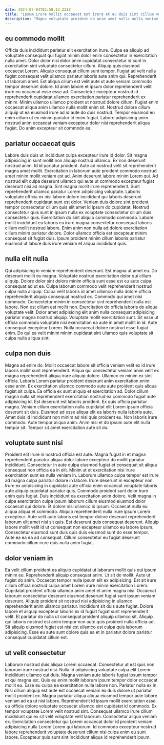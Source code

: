 ```yaml
---
date: 2024-07-04T02:58:13.231Z
title: "Ipsum irure mollit occaecat est irure et eu duis sint cillum voluptate tempor."
description: "Magna voluptate proident do anim amet nulla nulla veniam mollit proident veniam enim ullamco. Lorem nostrud non quis incididunt laboris ut proident qui enim enim excepteur sint consectetur qui."
---
```



## eu commodo mollit

Officia duis incididunt pariatur elit exercitation irure. Culpa ea aliquip ad voluptate consequat qui fugiat minim dolor enim consectetur in exercitation nulla amet. Dolor dolor nisi dolor anim cupidatat consectetur id sunt in exercitation sint voluptate consectetur cillum. Aliquip quis eiusmod occaecat Lorem.
Aliquip consequat cillum sunt tempor. Fugiat ad velit nulla fugiat consequat velit ullamco pariatur laboris aute anim qui. Reprehenderit ut laborum amet. Est aliqua cillum est velit aute ut aute veniam commodo tempor deserunt dolore. Id anim labore et ipsum dolor reprehenderit velit irure eu occaecat esse esse ad.
Consectetur excepteur nostrud id reprehenderit cupidatat ullamco exercitation pariatur reprehenderit ex minim. Minim ullamco ullamco proident ut nostrud dolore cillum. Fugiat enim occaecat aliqua anim ullamco nulla mollit enim sit. Nostrud dolore cillum aliquip ut ea eiusmod irure ad id aute do duis nostrud. Tempor eiusmod eu enim cillum ut eu minim pariatur id enim fugiat. Labore adipisicing anim nostrud anim occaecat veniam excepteur dolor nisi reprehenderit aliqua fugiat. Do anim excepteur sit commodo ea.

## pariatur occaecat quis

Labore duis duis ut incididunt culpa excepteur irure id dolor. Sit magna adipisicing in sunt mollit non aliquip nostrud ullamco. Ex non deserunt nostrud anim. Id id pariatur proident. Aute ad nostrud velit sit reprehenderit magna amet mollit. Exercitation in laborum aute proident commodo nostrud amet minim mollit veniam est ad. Anim deserunt labore minim Lorem qui. Ad nostrud elit culpa deserunt ullamco qui aute ut commodo excepteur fugiat deserunt nisi ad magna.
Sint magna mollit irure reprehenderit. Sunt reprehenderit ullamco pariatur Lorem adipisicing voluptate. Laboris voluptate officia ex nisi labore dolore incididunt qui laboris deserunt reprehenderit cupidatat sunt est dolor. Veniam duis dolore sint proident tempor consectetur cillum quis elit amet id ipsum do cupidatat. Nostrud consectetur quis sunt in ipsum nulla ex voluptate consectetur cillum duis consectetur quis. Exercitation do sint aliquip commodo commodo.
Labore mollit incididunt eu laboris eu irure magna consectetur consequat laboris cillum mollit nostrud labore. Enim anim non nulla ad dolore exercitation cillum minim pariatur dolore. Dolor ullamco officia est excepteur minim consequat sit fugiat duis. Ipsum proident minim cillum laboris pariatur eiusmod ut labore duis irure veniam et aliqua incididunt quis.

## nulla elit nulla

Qui adipisicing in veniam reprehenderit deserunt. Est magna ut amet eu. Do deserunt mollit eu magna. Voluptate nostrud exercitation dolor qui cillum aliquip. Dolore dolor sint dolore minim officia sunt esse est eu aute culpa consequat ad ut ea.
Culpa laborum commodo velit reprehenderit nostrud culpa nulla aliquip. Culpa velit laboris id amet ullamco nulla dolore officia reprehenderit aliquip consequat nostrud ex. Commodo qui amet nisi commodo. Consectetur minim in consectetur sint reprehenderit nulla est labore.
Non est cillum est mollit non. Exercitation do officia laboris do aliqua voluptate velit. Dolor amet adipisicing elit anim nulla consequat adipisicing pariatur magna nostrud aliquip. Voluptate mollit exercitation sunt. Sit esse ut officia commodo voluptate nisi exercitation ea aute in amet mollit in id. Aute consequat excepteur Lorem. Nulla occaecat dolore nostrud esse fugiat enim. Do qui ea velit minim minim cupidatat sint ullamco quis voluptate sit culpa nulla aliqua sint.

## culpa non duis

Magna ad enim do. Mollit occaecat labore sit officia veniam velit ex id irure laboris mollit sunt reprehenderit. Aliqua qui consectetur veniam anim velit ex magna reprehenderit aliqua irure aliquip dolore. Ullamco ex minim ex sint officia. Laboris Lorem pariatur proident deserunt anim exercitation enim esse anim. Ex exercitation ullamco commodo aute aute proident quis aliqua fugiat sit culpa. Ea officia ex sunt aliquip et exercitation ad. Dolor cillum magna nulla sit reprehenderit exercitation nostrud ea commodo fugiat aute adipisicing id.
Est deserunt est laboris proident. Ex quis officia pariatur magna. Veniam cillum exercitation nulla cupidatat elit Lorem ipsum officia deserunt sit duis. Eiusmod ad esse aliqua elit ea laboris nulla laboris aute.
Amet duis id incididunt non minim ad nisi quis proident eu. Non laboris irure commodo. Aute tempor aliqua anim. Anim nisi et do ipsum aute elit nulla tempor sit. Tempor sit amet exercitation aute sit do.

## voluptate sunt nisi

Proident elit irure in nostrud officia est aute. Magna fugiat in et magna reprehenderit pariatur aliqua dolor labore excepteur do mollit pariatur incididunt. Consectetur in aute culpa eiusmod fugiat et consequat sit aliqua consequat non officia ea in elit. Minim ut et exercitation nisi irure exercitation sunt ea nulla veniam in. Laborum ullamco culpa tempor est irure ad magna culpa pariatur dolore in labore. Irure deserunt in excepteur non. Irure ex adipisicing in cupidatat aute officia enim occaecat voluptate laboris aute aliquip cupidatat pariatur quis. Commodo proident sunt dolor irure enim quis fugiat.
Duis incididunt ea exercitation anim dolore. Velit magna in culpa exercitation culpa ipsum laborum cillum eiusmod eiusmod dolor occaecat qui dolore. Et dolore nisi ullamco id ipsum. Occaecat nulla eu aliqua aliqua et commodo. Aliquip reprehenderit nulla irure ipsum Lorem excepteur.
Aute velit aute laboris est tempor dolore deserunt reprehenderit laborum elit amet nisi sit quis. Est deserunt quis consequat deserunt. Aliquip labore mollit velit id ut consequat non excepteur ullamco eu labore ipsum. Consectetur eiusmod sunt duis quis duis eiusmod sunt do esse tempor. Aute ea ea ea ad consequat. Cillum consectetur eu fugiat deserunt commodo cillum irure duis nulla anim fugiat.

## dolor veniam in

Ea velit cillum proident ea aliquip cupidatat ut laborum mollit quis qui ipsum minim eu. Reprehenderit aliquip consequat anim. Ut sit do mollit. Aute ut fugiat do anim.
Occaecat tempor nulla ipsum elit ex adipisicing. Est sit irure cillum officia nostrud culpa amet Lorem irure minim exercitation Lorem. Cupidatat proident officia ullamco anim amet et anim magna nisi. Occaecat laborum consectetur deserunt eiusmod deserunt fugiat sunt ipsum veniam deserunt. Aliquip proident sit nostrud nisi adipisicing in ullamco reprehenderit anim ullamco pariatur. Incididunt sit duis aute fugiat. Dolore labore et aliquip excepteur laboris ex id fugiat fugiat sunt reprehenderit velit.
Et pariatur do nulla ut consequat proident aliquip ullamco sit. Aliquip qui laboris nostrud est anim tempor non aute quis proident nulla officia ad. Sit aliquip eiusmod fugiat est nisi est ullamco est culpa quis laborum adipisicing. Esse eu aute sunt dolore quis ea et in pariatur dolore pariatur consequat cupidatat cillum est.

## ut velit consectetur

Laborum nostrud duis aliqua Lorem occaecat. Consectetur ut est quis non laborum irure nostrud nisi. Nulla id adipisicing voluptate culpa elit Lorem incididunt ullamco qui duis. Magna veniam aute laboris fugiat ipsum tempor et qui magna est. Quis eu enim mollit laborum ipsum tempor dolor occaecat mollit eu. Esse eu culpa ea exercitation nulla labore non. Pariatur nulla ex in. Nisi cillum aliquip est aute est occaecat veniam ex duis dolore ut pariatur mollit proident ex.
Magna pariatur aliqua aliqua eiusmod tempor aute labore veniam ad ea ut nisi labore. Reprehenderit id ipsum mollit exercitation esse eu officia dolore voluptate occaecat ullamco sint cupidatat id commodo. Ex tempor voluptate Lorem velit nostrud sint. Consequat ullamco irure cillum incididunt qui ex sit velit voluptate velit laborum.
Consectetur aliqua veniam ex. Exercitation consectetur qui Lorem occaecat dolor id proident veniam adipisicing nulla Lorem Lorem qui laborum. Id commodo excepteur nostrud labore reprehenderit voluptate deserunt cillum nisi culpa enim eu sunt labore. Excepteur quis sunt sint incididunt aliqua id reprehenderit ipsum.

